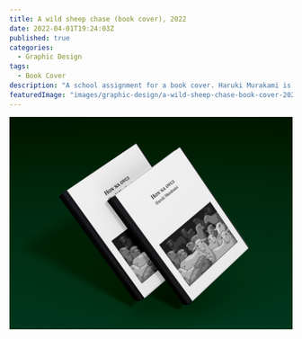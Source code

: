```yaml
---
title: A wild sheep chase (book cover), 2022
date: 2022-04-01T19:24:03Z
published: true
categories:
  - Graphic Design
tags:
  - Book Cover
description: "A school assignment for a book cover. Haruki Murakami is my favorite author and A wild sheep chase was the first book I read from him, so the choice was obvious."
featuredImage: "images/graphic-design/a-wild-sheep-chase-book-cover-2022.jpg"
---
```


![alt text](images/graphic-design/a-wild-sheep-chase-book-cover-2022.jpg "A wild sheep chase")
